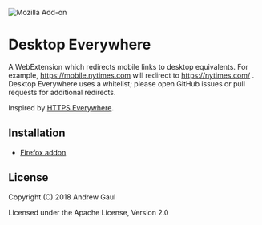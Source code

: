 ![Mozilla Add-on](https://img.shields.io/amo/d/desktop-everywhere.svg)

# Desktop Everywhere

A WebExtension which redirects mobile links to desktop equivalents.  For
example, https://mobile.nytimes.com will redirect to https://nytimes.com/ .
Desktop Everywhere uses a whitelist; please open GitHub issues or pull requests
for additional redirects.

Inspired by [HTTPS Everywhere](https://www.eff.org/https-everywhere).

## Installation

* [Firefox addon](https://addons.mozilla.org/en-US/firefox/addon/desktop-everywhere/)

## License

Copyright (C) 2018 Andrew Gaul

Licensed under the Apache License, Version 2.0

